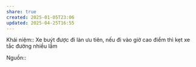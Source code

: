 ```yaml
---
share: true
created: 2025-01-05T23:06
updated: 2025-04-25T16:55
---
```

Khái niệm:: 
Xe buýt được đi làn ưu tiên, nếu đi vào giờ cao điểm thì kẹt xe tắc đường nhiều lắm

Nguồn:: 
